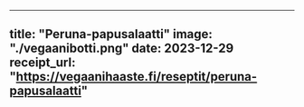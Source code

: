 
---
title: "Peruna-papusalaatti"
image: "./vegaanibotti.png"
date: 2023-12-29
receipt_url: "https://vegaanihaaste.fi/reseptit/peruna-papusalaatti"
---
